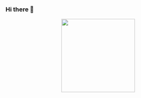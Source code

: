 ### Hi there 👋
<div id="header" align="center">
  <img src=["https://media.giphy.com/media/xTcnSWYZvafyhEACBO/giphy.gif"](https://media.giphy.com/media/CVtNe84hhYF9u/giphy.gif) width="200"/>
</div>








<!--
**Scott-Stellmach/Scott-Stellmach** is a ✨ _special_ ✨ repository because its `README.md` (this file) appears on your GitHub profile.

Here are some ideas to get you started:

- 🔭 I’m currently working on ...
- 🌱 I’m currently learning ...
- 👯 I’m looking to collaborate on ...
- 🤔 I’m looking for help with ...
- 💬 Ask me about ...
- 📫 How to reach me: ...
- 😄 Pronouns: ...
- ⚡ Fun fact: ...
-->

